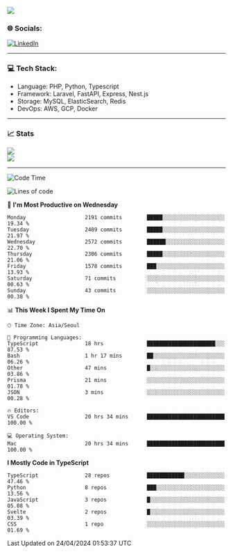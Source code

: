 <!--[![](https://visitcount.itsvg.in/api?id=jin-wk&icon=7&color=12)](https://visitcount.itsvg.in)-->
<!--[![Hits](https://hits.seeyoufarm.com/api/count/incr/badge.svg?url=https%3A%2F%2Fgithub.com%2Fjin-wk&count_bg=%235F625C&title_bg=%23555555&icon=github.svg&icon_color=%23E7E7E7&title=Hits&edge_flat=false)](https://hits.seeyoufarm.com)-->
![](https://komarev.com/ghpvc/?username=jin-wk&color=lightgrey&style=for-the-badge)

### 🌐 Socials:
[![LinkedIn](https://img.shields.io/badge/LinkedIn-%230077B5.svg?logo=linkedin&logoColor=white)](https://linkedin.com/in/jinwook-lee-242625241) 

---

### 💻 Tech Stack:
  - Language: PHP, Python, Typescript
  - Framework: Laravel, FastAPI, Express, Nest.js
  - Storage: MySQL, ElasticSearch, Redis
  - DevOps: AWS, GCP, Docker

---

### 📈 Stats
![](https://github-readme-stats.vercel.app/api?username=jin-wk&theme=dark&hide_border=true&include_all_commits=true&count_private=true)<br/>
![](https://github-readme-streak-stats.herokuapp.com/?user=jin-wk&theme=dark&hide_border=true)<br/>

---

<!--START_SECTION:waka-->
![Code Time](http://img.shields.io/badge/Code%20Time-1%2C390%20hrs%209%20mins-blue)

![Lines of code](https://img.shields.io/badge/From%20Hello%20World%20I%27ve%20Written-2.5%20million%20lines%20of%20code-blue)

📅 **I'm Most Productive on Wednesday** 

```text
Monday                   2191 commits        █████░░░░░░░░░░░░░░░░░░░░   19.34 % 
Tuesday                  2489 commits        █████░░░░░░░░░░░░░░░░░░░░   21.97 % 
Wednesday                2572 commits        ██████░░░░░░░░░░░░░░░░░░░   22.70 % 
Thursday                 2386 commits        █████░░░░░░░░░░░░░░░░░░░░   21.06 % 
Friday                   1578 commits        ███░░░░░░░░░░░░░░░░░░░░░░   13.93 % 
Saturday                 71 commits          ░░░░░░░░░░░░░░░░░░░░░░░░░   00.63 % 
Sunday                   43 commits          ░░░░░░░░░░░░░░░░░░░░░░░░░   00.38 % 
```


📊 **This Week I Spent My Time On** 

```text
🕑︎ Time Zone: Asia/Seoul

💬 Programming Languages: 
TypeScript               18 hrs              ██████████████████████░░░   87.53 % 
Bash                     1 hr 17 mins        ██░░░░░░░░░░░░░░░░░░░░░░░   06.26 % 
Other                    47 mins             █░░░░░░░░░░░░░░░░░░░░░░░░   03.86 % 
Prisma                   21 mins             ░░░░░░░░░░░░░░░░░░░░░░░░░   01.78 % 
JSON                     3 mins              ░░░░░░░░░░░░░░░░░░░░░░░░░   00.28 % 

🔥 Editors: 
VS Code                  20 hrs 34 mins      █████████████████████████   100.00 % 

💻 Operating System: 
Mac                      20 hrs 34 mins      █████████████████████████   100.00 % 
```

**I Mostly Code in TypeScript** 

```text
TypeScript               28 repos            ████████████░░░░░░░░░░░░░   47.46 % 
Python                   8 repos             ███░░░░░░░░░░░░░░░░░░░░░░   13.56 % 
JavaScript               3 repos             █░░░░░░░░░░░░░░░░░░░░░░░░   05.08 % 
Svelte                   2 repos             █░░░░░░░░░░░░░░░░░░░░░░░░   03.39 % 
CSS                      1 repo              ░░░░░░░░░░░░░░░░░░░░░░░░░   01.69 % 
```




 Last Updated on 24/04/2024 01:53:37 UTC
<!--END_SECTION:waka-->
